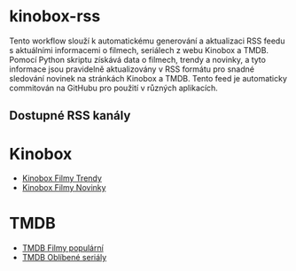 # kinobox-rss
Tento workflow slouží k automatickému generování a aktualizaci RSS feedu s aktuálními informacemi o filmech, seriálech z webu Kinobox a TMDB. Pomocí Python skriptu získává data o filmech, trendy a novinky, a tyto informace jsou pravidelně aktualizovány v RSS formátu pro snadné sledování novinek na stránkách Kinobox a TMDB. Tento feed je automaticky commitován na GitHubu pro použití v různých aplikacích.

## Dostupné RSS kanály
# Kinobox
-  [Kinobox Filmy Trendy](https://raw.githubusercontent.com/scarzxx/kinobox-rss/refs/heads/main/feed/kinobox_trendy_rss.xml)
-  [Kinobox Filmy Novinky](https://raw.githubusercontent.com/scarzxx/kinobox-rss/refs/heads/main/feed/kinobox_novinky_rss.xml)
#  TMDB
-  [TMDB Filmy populární](https://raw.githubusercontent.com/scarzxx/kinobox-rss/refs/heads/main/feed/tmdb_popular_rss.xml)
-  [TMDB Oblíbené seriály](https://raw.githubusercontent.com/scarzxx/kinobox-rss/refs/heads/main/feed/tmdb_tv_rss.xml)
